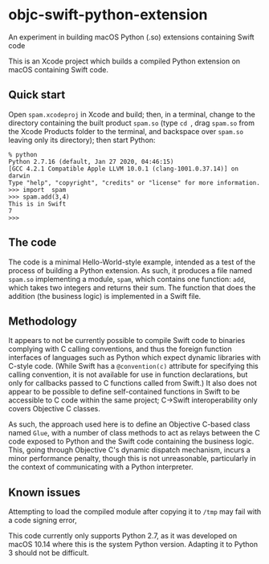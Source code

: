 # objc-swift-python-extension
An experiment in building macOS Python (.so) extensions containing Swift code

This is an Xcode project which builds a compiled Python extension on macOS containing Swift code.

## Quick start

Open `spam.xcodeproj` in Xcode and build; then, in a terminal, change to the directory containing the built product `spam.so` (type `cd `, drag `spam.so` from the Xcode Products folder to the terminal, and backspace over `spam.so` leaving only its directory); then start Python:

```
% python
Python 2.7.16 (default, Jan 27 2020, 04:46:15)
[GCC 4.2.1 Compatible Apple LLVM 10.0.1 (clang-1001.0.37.14)] on darwin
Type "help", "copyright", "credits" or "license" for more information.
>>> import  spam
>>> spam.add(3,4)
This is in Swift
7
>>>
```

## The code

The code is a minimal Hello-World-style example, intended as a test of the process of building a Python extension.  As such, it produces a file named `spam.so` implementing a module, `spam`, which contains one function: `add`, which takes two integers and returns their sum. The function that does the addition (the business logic) is implemented in a Swift file.

## Methodology

It appears to not be currently possible to compile Swift code to binaries complying with C calling conventions, and thus the foreign function interfaces of languages such as Python which expect dynamic libraries with C-style code. (While Swift has a `@convention(c)` attribute for specifying this calling convention, it is not available for use in function declarations, but only for callbacks passed to C functions called from Swift.) It also does not appear to be possible to define self-contained functions in Swift to be accessible to C code within the same project; C->Swift interoperability only covers Objective C classes.

As such, the approach used here is to define an Objective C-based class named `Glue`, with a number of class methods to act as relays between the C code exposed to Python and the Swift code containing the business logic. This, going through Objective C's dynamic dispatch mechanism, incurs a minor performance penalty, though this is not unreasonable, particularly in the context of communicating with a Python interpreter.

## Known issues

Attempting to load the compiled module after copying it to `/tmp` may fail with a code signing error,

This code currently only supports Python 2.7, as it was developed on macOS 10.14 where this is the system Python version.  Adapting it to Python 3 should not be difficult.


